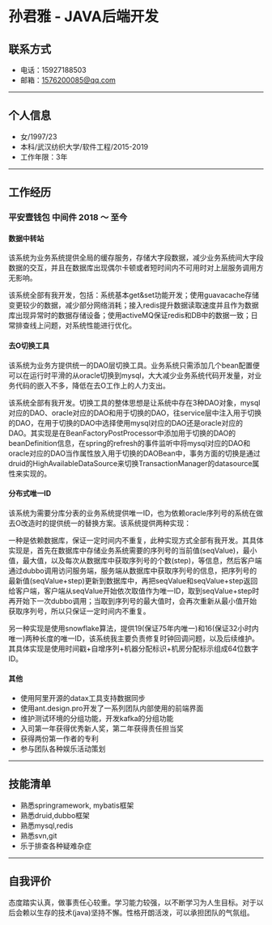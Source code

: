 # 孙君雅 - JAVA后端开发



## 联系方式

- 电话：15927188503
- 邮箱：1576200085@qq.com

---

## 个人信息

- 女/1997/23
- 本科/武汉纺织大学/软件工程/2015-2019
- 工作年限：3年

---

## 工作经历

### 平安壹钱包      中间件        2018 ～ 至今

#### 数据中转站

​        该系统为业务系统提供全局的缓存服务，存储大字段数据，减少业务系统间大字段数据的交互，并且在数据库出现偶尔卡顿或者短时间内不可用时对上层服务调用方无影响。

​        该系统全部有我开发，包括：系统基本get&set功能开发；使用guavacache存储变更较少的数据，减少部分网络消耗；接入redis提升数据读取速度并且作为数据库出现异常时的数据存储设备；使用activeMQ保证redis和DB中的数据一致；日常排查线上问题，对系统性能进行优化。 

#### 去O切换工具

​       该系统为业务方提供统一的DAO层切换工具。业务系统只需添加几个bean配置便可以在运行时平滑的从oracle切换到mysql，大大减少业务系统代码开发量，对业务代码的嵌入不多，降低在去O工作上的人力支出。

​       该系统全部有我开发。切换工具的整体思想是让系统中存在3种DAO对象，mysql对应的DAO、oracle对应的DAO和用于切换的DAO，往service层中注入用于切换的DAO，在用于切换的DAO中选择使用mysql对应的DAO还是oracle对应的DAO。其实现是在BeanFactoryPostProcessor中添加用于切换的DAO的beanDefinition信息，在spring的refresh的事件监听中将mysql对应的DAO和oracle对应的DAO当作属性放入用于切换的DAOBean中，事务方面的切换是通过druid的HighAvailableDataSource来切换TransactionManager的datasource属性来实现的。

#### 分布式唯一ID

​        该系统为需要分库分表的业务系统提供唯一ID，也为依赖oracle序列号的系统在做去O改造时的提供统一的替换方案。该系统提供两种实现：

​        一种是依赖数据库，保证一定时间内不重复，此种实现方式全部有我开发。其具体实现是，首先在数据库中存储业务系统需要的序列号的当前值(seqValue)，最小值，最大值，以及每次从数据库中获取序列号的个数(step)，等信息，然后客户端通过dubbo调用访问服务端，服务端从数据库中获取序列号的信息，把序列号的最新值(seqValue+step)更新到数据库中，再把seqValue和seqValue+step返回给客户端，客户端从seqValue开始依次取值作为唯一ID，取到seqValue+step时再开始下一次dubbo调用；当取到序列号的最大值时，会再次重新从最小值开始获取序列号，所以只保证一定时间内不重复。

​        另一种实现是使用snowflake算法，提供19(保证75年内唯一)和16(保证32小时内唯一)两种长度的唯一ID，该系统我主要负责修复时钟回调问题，以及后续维护。其具体实现是使用时间戳+自增序列+机器分配标识+机房分配标示组成64位数字ID。

#### 其他

- 使用阿里开源的datax工具支持数据同步
- 使用ant.design.pro开发了一系列团队内部使用的前端界面
- 维护测试环境的分组功能，开发kafka的分组功能
- 入司第一年获得优秀新人奖，第二年获得责任担当奖
- 获得两份第一作者的专利
- 参与团队各种娱乐活动策划

---



## 技能清单

- 熟悉springramework, mybatis框架
- 熟悉druid,dubbo框架
- 熟悉mysql,redis
- 熟悉svn,git
- 乐于排查各种疑难杂症

---



## 自我评价

态度踏实认真，做事责任心较重。学习能力较强，以不断学习为人生目标。对于以后会赖以生存的技术(java)坚持不懈。性格开朗活泼，可以承担团队的气氛组。